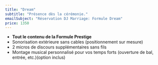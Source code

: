 ```yaml
---
title: "Dream"
subtitle: "Présence dès la cérémonie."
emailSubject: "Réservation DJ Marriage: Formule Dream"
price: 1350
---
```


* **Tout le contenu de la Formule Prestige**
* Sonorisation extérieure sans cables (positionnement sur mesure)
* 2 micros de discours supplémentaires sans fils
* Montage musical personnalisé pour vos temps forts (ouverture de bal, entrée, etc.)(option inclus)
